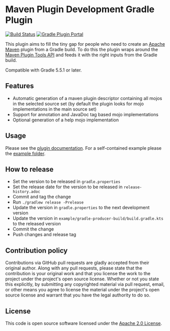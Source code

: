 # Maven Plugin Development Gradle Plugin

[![Build Status](https://img.shields.io/endpoint.svg?url=https%3A%2F%2Factions-badge.atrox.dev%2Fbritter%2Fmaven-plugin-development%2Fbadge%3Fref%3Dmain&style=flat)](https://actions-badge.atrox.dev/britter/maven-plugin-development/goto?ref=main)
[![Gradle Plugin Portal](https://img.shields.io/maven-metadata/v?label=Plugin%20Portal&metadataUrl=https%3A%2F%2Fplugins.gradle.org%2Fm2%2Fde%2Fbenediktritter%2Fmaven-plugin-development%2Fde.benediktritter.maven-plugin-development.gradle.plugin%2Fmaven-metadata.xml)](https://plugins.gradle.org/plugin/de.benediktritter.maven-plugin-development)

This plugin aims to fill the tiny gap for people who need to create an [Apache Maven](https://maven.apacke.org) plugin from a Gradle build.
To do this the plugin wraps around the [Maven Plugin Tools API](https://maven.apache.org/plugin-tools/) and feeds it with the right inputs from the Gradle build.

Compatible with Gradle 5.5.1 or later.

## Features

- Automatic generation of a maven plugin descriptor containing all mojos in the selected source set (by default the plugin looks for mojo implementations in the main source set)
- Support for annotation and JavaDoc tag based mojo implementations
- Optional generation of a help mojo implementation

## Usage

Please see the [plugin documentation](https://britter.github.io/maven-plugin-development).
For a self-contained example please the [example folder](https://github.com/britter/maven-plugin-development/tree/main/sample).

## How to release

- Set the version to be released in `gradle.properties`
- Set the release date for the version to be released in `release-history.adoc`
- Commit and tag the change
- Run `./gradlew release -Prelease`
- Update the version in `gradle.properties` to the next development version
- Update the version in `example/gradle-producer-build/build.gradle.kts` to the released version
- Commit the change
- Push changes and release tag

## Contribution policy

Contributions via GitHub pull requests are gladly accepted from their original author. Along with any pull requests, please state that the contribution is your original work and that you license the work to the project under the project's open source license. Whether or not you state this explicitly, by submitting any copyrighted material via pull request, email, or other means you agree to license the material under the project's open source license and warrant that you have the legal authority to do so.

## License

This code is open source software licensed under the [Apache 2.0 License](https://www.apache.org/licenses/LICENSE-2.0.html).
